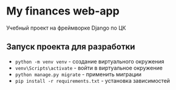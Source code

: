 # My finances web-app

Учебный проект на фреймворке Django по ЦК 

## Запуск проекта для разработки

- `python -m venv venv` - создание виртуального окружения
- `venv\Scripts\activate` - войти в виртуальное окружение
- `python manage.py migrate` - применить миграции
- `pip install -r requirements.txt` - установка зависимостей


[//]: # (импорт и экспорт работают с багами)
